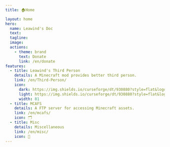 ```yaml
---
title: 🏠Home

layout: home
hero:
  name: Leawind's Doc
  text:
  tagline:
  image: 
  actions:
    - theme: brand
      text: Donate
      link: /en/donate
features:
  - title: Leawind's Third Person
    details: A Minecraft mod provides better third person.
    link: /en/Third-Person/
    icon: 
      dark: https://img.shields.io/curseforge/dt/930880?style=flat&logo=curseforge&logoColor=f16436&label=%20&color=4f4f4f
      light: https://img.shields.io/curseforge/dt/930880?style=flat&logo=curseforge&logoColor=4f4f4f&label=%20&color=f16436
      width: 81
  - title: MCAFS
    details: A FTP server for accessing Minecraft assets.
    link: /en/mcafs/
    icon: 🗂
  - title: Misc
    details: Miscellaneous
    link: /en/misc/
    icon: 📝
---
```

